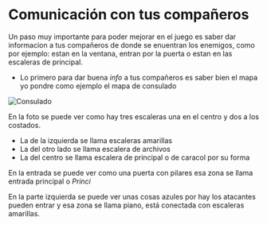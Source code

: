 # Comunicación con tus compañeros 
Un paso muy importante para poder mejorar en el juego es saber dar informacion a tus compañeros de donde se enuentran los enemigos, como por ejemplo: estan en la ventana, entran por la puerta o estan en las escaleras de principal.

  - Lo primero para dar buena *info* a tus compañeros es saber bien el mapa yo pondre como ejemplo el mapa de consulado

![Consulado](consulado.png)

En la foto se puede ver como hay tres escaleras una en el centro y dos a los costados.
  - La de la izquierda se llama escaleras amarillas 
  - La del otro lado se llama escalera de archivos 
  - La del centro se llama escalera de principal o de caracol por su forma

En la entrada se puede ver como una puerta con pilares esa zona se llama entrada principal o *Princi*

En la parte izquierda se puede ver unas cosas azules por hay los atacantes pueden entrar y esa zona se llama piano, está conectada con escaleras amarillas.
